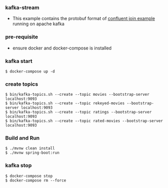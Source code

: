 ### kafka-stream
- This example contains the protobuf format of [confluent join example](https://kafka-tutorials.confluent.io/join-a-stream-to-a-table/kstreams.html) running on apache kafka

### pre-requisite
- ensure docker and docker-compose is installed

### kafka start
 ```shell script
$ docker-compose up -d
```
### create topics
 ```shell script
$ bin/kafka-topics.sh --create --topic movies --bootstrap-server localhost:9093
$ bin/kafka-topics.sh --create --topic rekeyed-movies --bootstrap-server localhost:9093
$ bin/kafka-topics.sh --create --topic ratings --bootstrap-server localhost:9093
$ bin/kafka-topics.sh --create --topic rated-movies --bootstrap-server localhost:9093
```

### Build and Run
```shell script
$ ./mvnw clean install
$ ./mvnw spring-boot:run
```


### kafka stop
 ```shell script
$ docker-compose stop
$ docker-compose rm --force
```